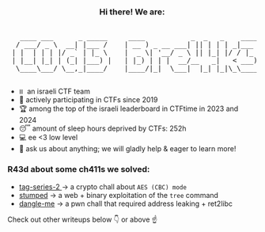 <h3 align="center">Hi there! We are:</h3>

<pre align="center"> 
   ____ ___      _ _____     ____           _  _   _    _____          
  / ___/ _ \  __| |___ /    | __ ) _ __ ___| || | | | _|___ / _ __ ___ 
 | |  | | | |/ _` | |_ \    |  _ \| '__/ _ \ || |_| |/ / |_ \| '__/ __|
 | |__| |_| | (_| |___) |   | |_) | | |  __/__   _|   < ___) | |  \__ \
  \____\___/ \__,_|____/    |____/|_|  \___|  |_| |_|\_\____/|_|  |___/
                                                                        
</pre>

- <img src="https://upload.wikimedia.org/wikipedia/commons/thumb/d/d4/Flag_of_Israel.svg/468px-Flag_of_Israel.svg.png" height="12" alt="IL" />   an israeli CTF team 
- 💪 actively participating in CTFs since 2019  
- 🏆 among the top of the israeli leaderboard in CTFtime in 2023 and 2024
- 😴 amount of sleep hours deprived by CTFs: 252h
- 💻 ee <3 low level
- 💬 ask us about anything; we will gladly help & eager to learn more!  

### R43d about some ch411s we solved:
- [tag-series-2 ](https://github.com/C0d3-Bre4k3rs/WolvCTF2024-Writeups/tree/main/tag-series-2) -> a crypto chall about `AES (CBC) mode`  
- [stumped](https://github.com/C0d3-Bre4k3rs/CyberCooperative2023-writeups/tree/main/stumped) -> a web + binary exploitation of the `tree` command  
- [dangle-me](https://github.com/C0d3-Bre4k3rs/PingCTF2023-writeups/tree/main/dangle-me) -> a pwn chall that required address leaking + ret2libc

Check out other writeups below 👇 or above ☝
